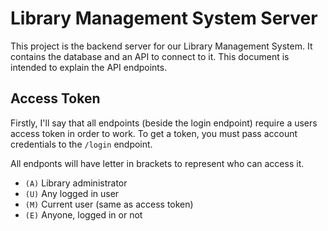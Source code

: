 # Library Management System Server

This project is the backend server for our Library Management System. It contains the database and an API to connect to it. This document is intended to explain the API endpoints.

## Access Token

Firstly, I'll say that all endpoints (beside the login endpoint) require a users access token in order to work. To get a token, you must pass account credentials to the `/login` endpoint.

All endponts will have letter in brackets to represent who can access it.

-   `(A)` Library administrator
-   `(U)` Any logged in user
-   `(M)` Current user (same as access token)
-   `(E)` Anyone, logged in or not
